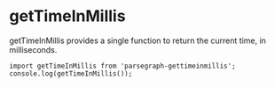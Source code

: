 # getTimeInMillis

getTimeInMillis provides a single function to return the current time, in milliseconds.

    import getTimeInMillis from 'parsegraph-gettimeinmillis';
    console.log(getTimeInMillis());

